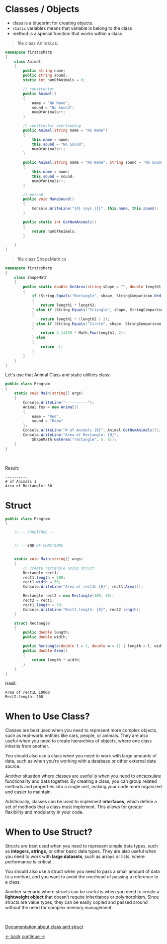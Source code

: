 # Classes / Objects

* class is a blueprint for creating objects.
* `static` variables means that variable is belong to the class
* method is a special function that works within a class

> file class Animal.cs:

```csharp
namespace firstcsharp
{
    class Animal
    {
        public string name;
        public string sound;
        static int numOfAnimals = 0;

        // constructor
        public Animal()
        {
            name = "No Name";
            sound = "No Sound";
            numOfAnimals++;
        }

        // constructor overloading
        public Animal(string name = "No Name")
        {
            this.name = name;
            this.sound = "No Sound";
            numOfAnimals++;
        }

        public Animal(string name = "No Name", string sound = "No Sound")
        {
            this.name = name;
            this.sound = sound;
            numOfAnimals++;
        }

        // method
        public void MakeSound()
        {
            Console.WriteLine("{0} says {1}", this.name, this.sound);
        }

        public static int GetNumAnimals()
        {
            return numOfAnimals;
        }

    }
}

```

> file class ShapeMath.cs

```csharp
namespace firstcsharp
{
    class ShapeMath
    {
        public static double GetArea(string shape = "", double length1 = 0, double length2 = 0)
        {
            if (String.Equals("Rectangle", shape, StringComparison.OrdinalIgnoreCase))
            {
                return length1 * length2;
            } else if (String.Equals("Triangle", shape, StringComparison.OrdinalIgnoreCase))
            {
                return length1 * (length2 / 2);
            } else if (String.Equals("Circle", shape, StringComparison.OrdinalIgnoreCase))
            {
                return 3.14159 * Math.Pow(length1, 2);
            } else
            {
                return -1;
            }
        } 
    }
}

```

Let's use that Animal Class and static utilities class:
```csharp
public class Program
{
    static void Main(string[] args)
    {
        Console.WriteLine("----------");
        Animal fox = new Animal()
        {
            name = "Red",
            sound = "Raaw"
        };
        Console.WriteLine("# of Animals {0}", Animal.GetNumAnimals());
        Console.WriteLine("Area of Rectangle: {0}",
            ShapeMath.GetArea("rectangle", 5, 6));
    }
}
```
<br>

Result:
```terminal
----------
# of Animals 1
Area of Rectangle: 30
```


# Struct
```csharp
public class Program
{

    // -- FUNCTIONS --


    // -- END OF FUNCTIONS


    static void Main(string[] args)
    {
        // create rectangle using struct
        Rectangle rect1;
        rect1.length = 200;
        rect1.width = 50;
        Console.WriteLine("Area of rect1L {0}", rect1.Area());

        Rectangle rect2 = new Rectangle(100, 40);
        rect2 = rect1;
        rect1.length = 33;
        Console.WriteLine("Rect2.length: {0}", rect2.length);
    }

    struct Rectangle
    {
        public double length;
        public double width;

        public Rectangle(double l = 1, double w = 1) { length = l; width = w; }
        public double Area()
        {
            return length * width;
        }
    }
}
```

Hasil:
```terminal
Area of rect1L 10000
Rect2.length: 200
```

# When to Use Class? 
Classes are best used when you need to represent more complex objects, such as real-world entities like cars, people, or animals. They are also useful when you need to create hierarchies of objects, where one class inherits from another.

You should also use a class when you need to work with large amounts of data, such as when you’re working with a database or other external data source.

Another situation where classes are useful is when you need to encapsulate functionality and data together. By creating a class, you can group related methods and properties into a single unit, making your code more organized and easier to maintain.

Additionally, classes can be used to implement **interfaces**, which define a set of methods that a class must implement. This allows for greater flexibility and modularity in your code.



# When to Use Struct?
Structs are best used when you need to represent simple data types, such as **integers, strings**, or other basic data types. They are also useful when you need to work with **large datasets**, such as arrays or lists, where performance is critical.

You should also use a struct when you need to pass a small amount of data to a method, and you want to avoid the overhead of passing a reference to a class.

Another scenario where structs can be useful is when you need to create a **lightweight object** that doesn’t require inheritance or polymorphism. Since structs are value types, they can be easily copied and passed around without the need for complex memory management.

<br>

[Documentation about class and struct](https://www.bytehide.com/blog/struct-vs-class-csharp)








[<- back](https://github.com/QuackPlayground/csharp/blob/main/theory/basic/15.md)
[continue ->](https://github.com/QuackPlayground/csharp/blob/main/theory/basic/17.md)